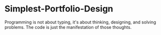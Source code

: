 # Simplest-Portfolio-Design
Programming is not about typing, it's about thinking, designing, and solving problems. The code is just the manifestation of those thoughts.
